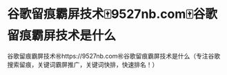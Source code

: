 # 谷歌留痕霸屏技术🀄️9527nb.com🀄️谷歌留痕霸屏技术是什么

谷歌留痕霸屏技术㊗️https://9527nb.com㊗️谷歌留痕霸屏技术是什么（专注谷歌搜索留痕，关键词霸屏推广，关键词快排，快速排名！）